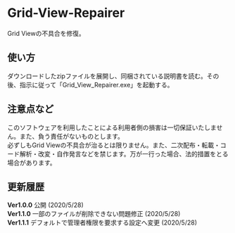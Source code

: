 # Grid-View-Repairer
Grid Viewの不具合を修復。  

## 使い方
ダウンロードしたzipファイルを展開し、同梱されている説明書を読む。その後、指示に従って「Grid_View_Repairer.exe」を起動する。  

## 注意点など
このソフトウェアを利用したことによる利用者側の損害は一切保証いたしません。また、負う責任がないものとします。  
必ずしもGrid Viewの不具合が治るとは限りません。また、二次配布・転載・コード解析・改変・自作発言などを禁じます。万が一行った場合、法的措置をとる場合があります。

## 更新履歴
**Ver1.0.0** 公開 (2020/5/28)  
**Ver1.1.0** 一部のファイルが削除できない問題修正 (2020/5/28)  
**Ver1.1.1** デフォルトで管理者権限を要求する設定へ変更 (2020/5/28)
